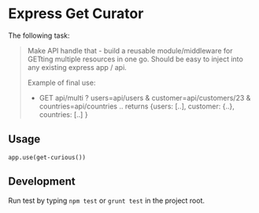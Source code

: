 # Express Get Curator

The following task:

> Make API handle that - build a reusable module/middleware for GETting multiple resources in one go. Should be easy to inject into any existing express app / api.
>
> Example of final use:
> - GET api/multi ? users=api/users & customer=api/customers/23 & countries=api/countries ..
> returns {users: [..], customer: {..}, countries: [..] }


## Usage

    app.use(get-curious())

## Development

Run test by typing `npm test` or `grunt test` in the project root.
